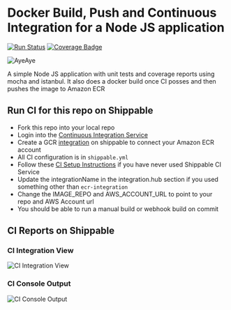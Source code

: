 # Docker Build, Push and Continuous Integration for a Node JS application

[![Run Status](https://api.shippable.com/projects/59006c891fb3ec0700e1d646/badge?branch=master)](https://app.shippable.com/github/himanshu0503/ci-push-amazon-ecr) [![Coverage Badge](https://api.shippable.com/projects/59006c891fb3ec0700e1d646/coverageBadge?branch=master)](https://app.shippable.com/github/himanshu0503/ci-push-amazon-ecr)

![AyeAye](https://github.com/devops-recipes/ci-push-gcr/blob/master/public/resources/images/captain.png)

A simple Node JS application with unit tests and coverage reports using mocha
and istanbul. It also does a docker build once CI posses and then pushes the image
to Amazon ECR

## Run CI for this repo on Shippable
* Fork this repo into your local repo
* Login into the [Continuous Integration Service](https://app.shippable.com)
* Create a GCR [integration](http://docs.shippable.com/integrations/imageRegistries/ecr/) on shippable to connect your Amazon ECR account
* All CI configuration is in `shippable.yml`
* Follow these [CI Setup Instructions](http://docs.shippable.com/ci/runFirstBuild/) if you have never used Shippable CI Service
* Update the integrationName in the integration.hub section if you used something other than `ecr-integration`
* Change the IMAGE_REPO and AWS_ACCOUNT_URL to point to your repo and AWS Account url
* You should be able to run a manual build or webhook build on commit

## CI Reports on Shippable

### CI Integration View
![CI Integration View](https://github.com/devops-recipes/ci-push-amazon-ecr/blob/master/public/resources/images/integration.png)

### CI Console Output
![CI Console Output](https://github.com/devops-recipes/ci-push-amazon-ecr/blob/master/public/resources/images/console.png)
